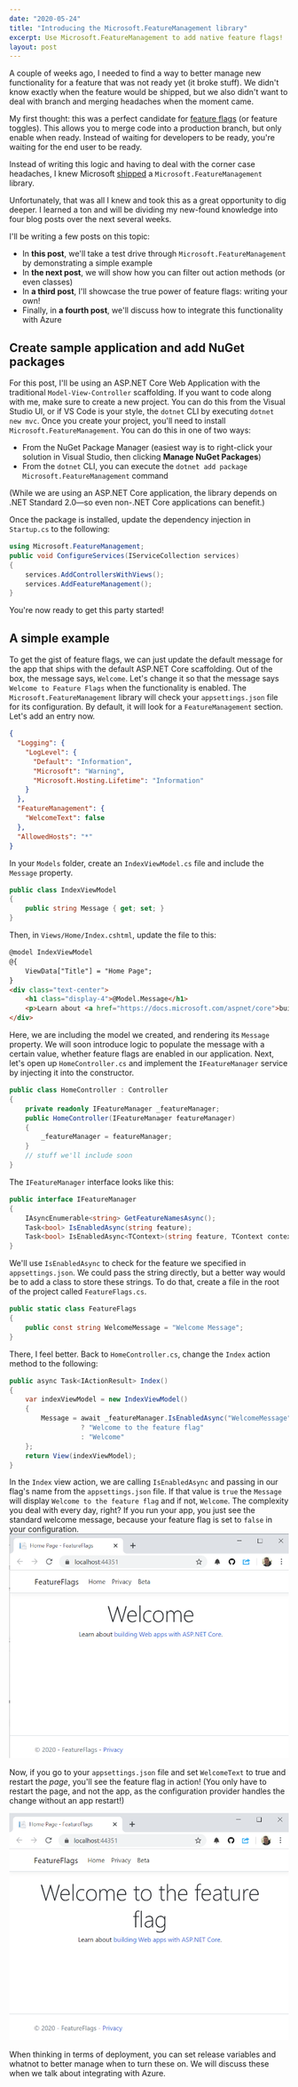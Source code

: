 ```yaml
---
date: "2020-05-24"
title: "Introducing the Microsoft.FeatureManagement library"
excerpt: Use Microsoft.FeatureManagement to add native feature flags!
layout: post
---
```


A couple of weeks ago, I needed to find a way to better manage new functionality for a feature that was not ready yet (it broke stuff). We didn't know exactly when the feature would be shipped, but we also didn't want to deal with branch and merging headaches when the moment came. 

My first thought: this was a perfect candidate for [feature flags](https://www.martinfowler.com/articles/feature-toggles.html) (or feature toggles). This allows you to merge code into a production branch, but only enable when ready. Instead of waiting for developers to be ready, you're waiting for the end user to be ready.

Instead of writing this logic and having to deal with the corner case headaches, I knew Microsoft [shipped](https://github.com/microsoft/FeatureManagement-Dotnet) a `Microsoft.FeatureManagement` library. 

Unfortunately, that was all I knew and took this as a great opportunity to dig deeper. I learned a ton and will be dividing my new-found knowledge into four blog posts over the next several weeks.

I'll be writing a few posts on this topic:

- In **this post**, we'll take a test drive through `Microsoft.FeatureManagement` by demonstrating a simple example
- In **the next post**, we will show how you can filter out action methods (or even classes)
- In **a third post**, I'll showcase the true power of feature flags: writing your own!
- Finally, in **a fourth post**, we'll discuss how to integrate this functionality with Azure

## Create sample application and add NuGet packages

For this post, I'll be using an ASP.NET Core Web Application with the traditional `Model-View-Controller` scaffolding. If you want to code along with me, make sure to create a new project. You can do this from the Visual Studio UI, or if VS Code is your style, the `dotnet` CLI by executing `dotnet new mvc`.
Once you create your project, you'll need to install `Microsoft.FeatureManagement`. You can do this in one of two ways:

- From the NuGet Package Manager (easiest way is to right-click your solution in Visual Studio, then clicking **Manage NuGet Packages**)
- From the `dotnet` CLI, you can execute the `dotnet add package Microsoft.FeatureManagement` command

(While we are using an ASP.NET Core application, the library depends on .NET Standard 2.0—so even non-.NET Core applications can benefit.)

Once the package is installed, update the dependency injection in `Startup.cs` to the following:

```csharp
using Microsoft.FeatureManagement;
public void ConfigureServices(IServiceCollection services)
{
    services.AddControllersWithViews();
    services.AddFeatureManagement();
}
```

You're now ready to get this party started!

## A simple example

To get the gist of feature flags, we can just update the default message for the app that ships with the default ASP.NET Core scaffolding. Out of the box, the message says, `Welcome`. Let's change it so that the message says `Welcome to Feature Flags` when the functionality is enabled.
The `Microsoft.FeatureManagement` library will check your `appsettings.json` file for its configuration. By default, it will look for a `FeatureManagement` section. Let's add an entry now.

```json
{
  "Logging": {
    "LogLevel": {
      "Default": "Information",
      "Microsoft": "Warning",
      "Microsoft.Hosting.Lifetime": "Information"
    }
  },
  "FeatureManagement": {
    "WelcomeText": false
  },
  "AllowedHosts": "*"
}
```

In your `Models` folder, create an `IndexViewModel.cs` file and include the `Message` property.

```csharp
public class IndexViewModel
{
    public string Message { get; set; }
}
```

Then, in `Views/Home/Index.cshtml`, update the file to this:

```html
@model IndexViewModel
@{
    ViewData["Title"] = "Home Page";
}
<div class="text-center">
    <h1 class="display-4">@Model.Message</h1>
    <p>Learn about <a href="https://docs.microsoft.com/aspnet/core">building Web apps with ASP.NET Core</a>.</p>
</div>
```

Here, we are including the model we created, and rendering its `Message` property. We will soon introduce logic to populate the message with a certain value, whether feature flags are enabled in our application.
Next, let's open up `HomeController.cs` and implement the `IFeatureManager` service by injecting it into the constructor.

```csharp
public class HomeController : Controller
{
    private readonly IFeatureManager _featureManager;
    public HomeController(IFeatureManager featureManager)
    {
        _featureManager = featureManager;
    }
    // stuff we'll include soon
}
```

The `IFeatureManager` interface looks like this:

```csharp
public interface IFeatureManager
{
    IAsyncEnumerable<string> GetFeatureNamesAsync();
    Task<bool> IsEnabledAsync(string feature);
    Task<bool> IsEnabledAsync<TContext>(string feature, TContext context);
}
```

We'll use `IsEnabledAsync` to check for the feature we specified in `appsettings.json`. We could pass the string directly, but a better way would be to add a class to store these strings. To do that, create a file in the root of the project called `FeatureFlags.cs`.

```csharp
public static class FeatureFlags
{
    public const string WelcomeMessage = "Welcome Message";
}
```

There, I feel better. Back to `HomeController.cs`, change the `Index` action method to the following:

```csharp
public async Task<IActionResult> Index()
{
    var indexViewModel = new IndexViewModel()
    {
        Message = await _featureManager.IsEnabledAsync("WelcomeMessage")
                  ? "Welcome to the feature flag"
                  : "Welcome"
    };
    return View(indexViewModel);
}
```

In the `Index` view action, we are calling `IsEnabledAsync` and passing in our flag's name from the `appsettings.json` file. If that value is `true` the `Message` will display `Welcome to the feature flag` and if not, `Welcome`. The complexity you deal with every day, right?
If you run your app, you just see the standard welcome message, because your feature flag is set to `false` in your configuration.
![Before turning on flag](/images/feature-flag-welcome-before.PNG)

Now, if you go to your `appsettings.json` file and set `WelcomeText` to true and restart the *page*, you'll see the feature flag in action! (You only have to restart the page, and not the app, as the configuration provider handles the change without an app restart!)

![After turning on flag](/images/feature-flag-welcome-after.PNG)

When thinking in terms of deployment, you can set release variables and whatnot to better manage when to turn these on. We will discuss these when we talk about integrating with Azure.
